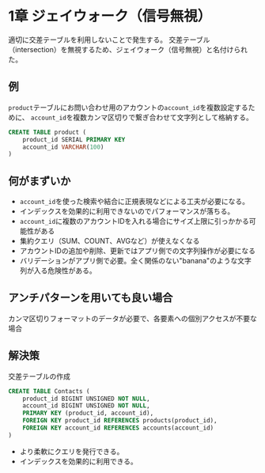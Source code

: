 # 1章 ジェイウォーク（信号無視）

適切に交差テーブルを利用しないことで発生する。
交差テーブル（intersection）を無視するため、ジェイウォーク（信号無視）と名付けられた。

## 例

`product`テーブルにお問い合わせ用のアカウントの`account_id`を複数設定するために、
`account_id`を複数カンマ区切りで繋ぎ合わせて文字列として格納する。

```SQL
CREATE TABLE product (
    product_id SERIAL PRIMARY KEY
    account_id VARCHAR(100)
)
```

## 何がまずいか

- `account_id`を使った検索や結合に正規表現などによる工夫が必要になる。
- インデックスを効果的に利用できないのでパフォーマンスが落ちる。
- `account_id`に複数のアカウントIDを入れる場合にサイズ上限に引っかかる可能性がある
- 集約クエリ（SUM、COUNT、AVGなど）が使えなくなる
- アカウントIDの追加や削除、更新ではアプリ側での文字列操作が必要になる
- バリデーションがアプリ側で必要。全く関係のない"banana"のような文字列が入る危険性がある。

## アンチパターンを用いても良い場合

カンマ区切りフォーマットのデータが必要で、各要素への個別アクセスが不要な場合

## 解決策

交差テーブルの作成
```SQL
CREATE TABLE Contacts (
    product_id BIGINT UNSIGNED NOT NULL,
    account_id BIGINT UNSIGNED NOT NULL,
    PRIMARY KEY (product_id, account_id),
    FOREIGN KEY product_id REFERENCES products(product_id),
    FOREIGN KEY account_id REFERENCES accounts(account_id)
)
```
- より柔軟にクエリを発行できる。
- インデックスを効果的に利用できる。



